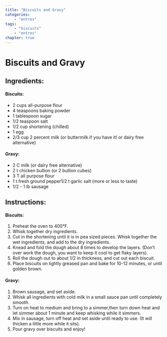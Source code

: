 ```yaml
---
title: "Biscuits and Gravy"
categories:
    - "entres"
tags:
    - "biscuits"
    - "entres"
chapter: true
---
```


# Biscuits and Gravy

## Ingredients:

#### Biscuits:
- 2 cups all-purpose flour
- 4 teaspoons baking powder
- 1 tablespoon sugar
- 1/2 teaspoon salt
- 1/2 cup shortening (chilled)
- 1 egg
- 2/3 cup 2 percent milk (or buttermilk if you have it! or dairy free alternative)

#### Gravy:
- 2 C milk (or dairy free alternative)
- 2 t chicken bullion (or 2 bullion cubes)
- 3 T all purpose flour
- 1 t fresh ground pepper1/2 t garlic salt (more or less to taste)
- 1/2 - 1 lb sausage

## Instructions:
#### Biscuits:
1. Preheat the oven to 400°F. 
2. Whisk together dry ingredients. 
3. Cut in the shortening until it is in pea sized pieces. Whisk together the wet ingredients, and add to the dry ingredients. 
4. Knead and fold the dough about 8 times to develop the layers. (Don’t over work the dough, you
want to keep it cool to get flaky layers). 
5. Roll the dough out to about 1/2 in thickness, and cut out each biscuit. 
6. Place biscuits on lightly greased pan and bake for 10-12 minutes, or until
golden brown.

#### Gravy:
1. Brown sausage, and set aside. 
2. Whisk all ingredients with cold milk in a small sauce pan until completely smooth. 
3. Turn on heat to medium and bring to a simmer,then turn down heat and let simmer about 1 
minute and keep whisking while it simmers. 
4. Mix in sausage, turn off heat and set aside until ready to use. (It will thicken a little more while it sits). 
5. Pour gravy over biscuits and enjoy!
